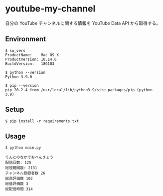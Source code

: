 # youtube-my-channel

自分の YouTube チャンネルに関する情報を YouTube Data API から取得する。

## Environment

```
$ sw_vers
ProductName:	Mac OS X
ProductVersion:	10.14.6
BuildVersion:	18G103

$ python --version
Python 3.9.0

$ pip --version
pip 20.2.4 from /usr/local/lib/python3.9/site-packages/pip (python 3.9)
```

## Setup

```
$ pip install -r requirements.txt
```

## Usage

```
$ python main.py

てんとのなかでおべんきょう
配信回数: 125
総視聴回数: 2131
チャンネル登録者数 26
総高評価数 102
総低評価数 3
総配信時間 314
```
